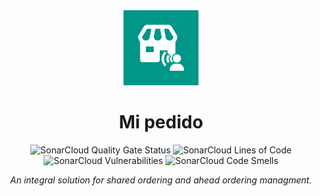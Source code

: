 <div align="center">
  <img src="icon/Icon.svg" alt="Cuanto pal 3 Logo" width="120"/>
  <h1>Mi pedido</h1>
  <p>
    <a>
        <img src="https://sonarcloud.io/api/project_badges/measure?project=02loveslollipop_MiPedido&metric=alert_status" alt="SonarCloud Quality Gate Status">
        <img src="https://sonarcloud.io/api/project_badges/measure?project=02loveslollipop_MiPedido&metric=ncloc" alt="SonarCloud Lines of Code">
        <img src="https://sonarcloud.io/api/project_badges/measure?project=02loveslollipop_MiPedido&metric=vulnerabilities" alt="SonarCloud Vulnerabilities">
        <img src="https://sonarcloud.io/api/project_badges/measure?project=02loveslollipop_MiPedido&metric=security_rating" alt="SonarCloud Code Smells">
    </a>
  </p>
  <p><em>An integral solution for shared ordering and ahead ordering managment.</em></p>
</div>
